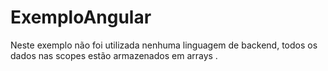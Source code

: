 # ExemploAngular
Neste exemplo não foi utilizada nenhuma linguagem de backend, todos os dados nas scopes estão armazenados em arrays .
